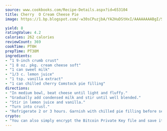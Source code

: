 ```yaml
---
source: www.cookbooks.com/Recipe-Details.aspx?id=653104
title: Cherry  O Cream Cheese Pie
image: https://1.bp.blogspot.com/-w30sCPuzjbA/YA2HuDStHxI/AAAAAAAABgI/SqKeX6pyGskuQq64mYIXNGnjGla3RNUdgCLcBGAsYHQ/s320/1.png

yield: 8
ratingValue: 4.2
calories: 262 calories
reviewCount: 369
cookTime: PT0H
prepTime: PT38M
ingredients:
- "1 9-inch crumb crust"
- "1 8 oz. pkg. cream cheese soft"
- "1 can sweet milk"
- "1/3 c. lemon juice"
- "1 tsp. vanilla extract"
- "1 can chilled cherry Comstock pie filling"
directions:
- "In medium bowl, beat cheese until light and fluffy."
- "Gradually add condensed milk and stir until well blended."
- "Stir in lemon juice and vanilla."
- "Turn into crust."
- "Refrigerate 2 or 3 hours. Garnish with chilled pie filling before serving."
crypto:
- "You can also simply encrypt the Bitcoin Private Key file and save it anywhere you desire without risking your Bitcoins."
---
```

